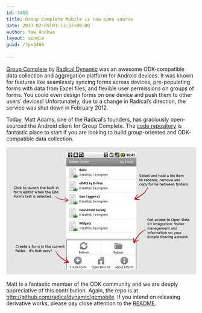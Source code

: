 ```yaml
---
id: 3468
title: Group Complete Mobile is now open source
date: 2013-02-09T01:13:37+00:00
author: Yaw Anokwa
layout: single
guid: /?p=3468

---
```

[Group Complete](http://www.groupcomplete.com) by [Radical Dynamic](http://www.radicaldynamic.com/) was an awesome ODK-compatible data collection and aggregation platform for Android devices. It was known for features like seamlessly syncing forms across devices, pre-populating forms with data from Excel files, and flexible user permissions on groups of forms. You could even design forms on one device and push them to other users’ devices! Unfortunately, due to a change in Radical’s direction, the service was shut down in February 2012. 

Today, Matt Adams, one of the Radical’s founders, has graciously open-sourced the Android client for Group Complete. The [code repository](http://github.com/radicaldynamic/gcmobile) is fantastic place to start if you are looking to build group-oriented and ODK-compatible data collection.

<img src="/assets/wp-content/uploads/2013/02/browser-menu.jpg" width="538" alt="Screenshot of mobile app with explanations of various user interface elements" />

Matt is a fantastic member of the ODK community and we are deeply appreciative of this contribution. Again, the repo is at <http://github.com/radicaldynamic/gcmobile>. If you intend on releasing derivative works, please pay close attention to the [README](https://github.com/radicaldynamic/gcmobile/blob/master/README).
